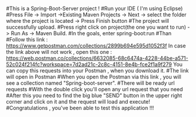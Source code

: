 #This is a Spring-Boot-Server project !
#Run your IDE ( I'm using Eclipse)
#Press File -> Import ->Existing Maven Projects -> Next -> select the folder where the project is located -> Press Finish button
#The project will successfully upload.
#Press right click on project(the one you want to run) - > Run As -> Maven Build.
#In the goals, enter spring-boot:run
#Than 
#Follow this link : https://www.getpostman.com/collections/2899b694e595d1052f3f
In case the link above will not work , open this one : https://web.postman.co/collections/6632085-68c6474a-4228-44be-a571-52c024f214fc?workspace=7d2ad21c-2c8c-4151-8e4b-fce2f1a9f279
You can copy this requests into your Postman , when you download it.
#The link will open in Postman
#When you open the Postman via this link , you will see a collection named "Spring-boot-server".
#There will be ready url requests
#With the double click you'll open any url request that you need
#After this you need to find the big blue "SEND" button in the upper right corner and click on it and the request will load and execute!
#Congratulations , you've been able to test this application !!!
